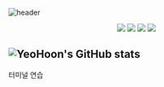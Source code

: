 ![header](https://capsule-render.vercel.app/api?type=waving&color=gradient&height=300&section=header&text=HelloSwift👋&fontSize=70)


<div align="center">
    <img src="https://img.shields.io/badge/Apple-000000?style=flat-square&logo=Apple&logoColor=white"/>
    <img src="https://img.shields.io/badge/Xcode-147EFB?style=flat-square&logo=Xcode&logoColor=white"/>
    <img src="https://img.shields.io/badge/SwiftUI-F05138?style=flat-square&logo=swift&logoColor=white"/>
    <img src="https://img.shields.io/badge/UIKit-F05138?style=flat-square&logo=swift&logoColor=white"/>
</div>



## ![YeoHoon's GitHub stats](https://github-readme-stats.vercel.app/api?username=jangyeohoon&show_icons=true&theme=gruvbox_light)
터미널 연습
